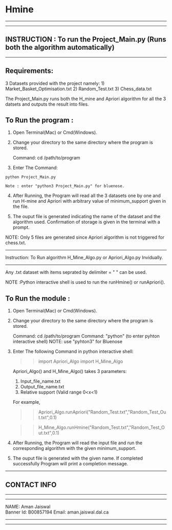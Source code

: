 # Hmine
__________________________________________________________________________________________

__________________________________________________________________________________________

## INSTRUCTION  : To run the Project_Main.py (Runs both the algorithm automatically)
__________________________________________________________________________________________

## Requirements: 
3 Datasets provided with the project namely:
              1) Market_Basket_Optimisation.txt
              2) Random_Test.txt
              3) Chess_data.txt
          
 The Project_Main.py runs both the H_mine and Apriori algorithm for all the 3 datsets and
  outputs the result into files.
 
## To Run the program :
 
 1. Open Terminal(Mac) or Cmd(Windows).

 2. Change your directory to the same directory where the program is stored.

      Command: cd /path/to/program

 3.  Enter The Command:
    
    python Project_Main.py  

    Note : enter "python3 Project_Main.py" for bluenose.
     
 4. After Running, the Program will read all the 3 datasets one by one and run H-mine and 
    Apriori with arbitrary value of minimum_support given in the file. 

 5. The ouput file is generated indicating the name of the dataset and the algorithm
    used. Confirmation of storage is given in the terminal with a prompt.

 NOTE: Only 5 files are generated since Apriori algorithm is not triggered for chess.txt.

__________________________________________________________________________________________

Instruction: To Run algorithm H_Mine_Algo.py or Apriori_Algo.py Invidually.
__________________________________________________________________________________________

Any .txt dataset with items seprated by delimiter = " " can be used.

NOTE :Python interactive shell is used to run the runHmine() or runApriori().

## To Run the module :
 
 1. Open Terminal(Mac) or Cmd(Windows).

 2. Change your directory to the same directory where the program is stored.

      Command: cd /path/to/program
      Command: "python" (to enter pyhton interactive shell)
      NOTE: use "pyhton3" for Bluenose

 3.  Enter The following Command in python interactive shell:

     >>import Apriori_Algo
     >>import H_Mine_Algo

     Apriori_Algo() and H_Mine_Algo() takes 3 parameters:

     1) Input_file_name.txt
     2) Output_file_name.txt
     3) Relative support (Valid range 0<x<1)

     For example,

     >>Apriori_Algo.runApriori("Random_Test.txt","Random_Test_Out.txt",0.1)

     >>H_Mine_Algo.runHmine("Random_Test.txt","Random_Test_Out.txt",0.1)
       
     
 4. After Running, the Program will read the input file and run the corresponding
    algorithm with the given minimum_support. 

 5. The ouput file is generated with the given name. If completed successfully Program 
    will print a completion message.


__________________________________________________________________________________________

## CONTACT INFO
__________________________________________________________________________________________
__________________________________________________________________________________________

NAME: Aman Jaiswal                              
Banner Id: B00857194
Email: aman.jaiswal.dal.ca
__________________________________________________________________________________________
__________________________________________________________________________________________
